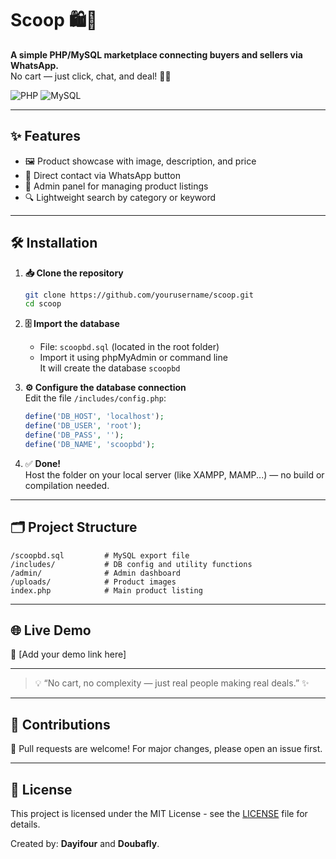 # Scoop 🛍️📱
**A simple PHP/MySQL marketplace connecting buyers and sellers via WhatsApp.**  
No cart — just click, chat, and deal! 💬🤝

![PHP](https://img.shields.io/badge/PHP-8.0+-777BB4?logo=php)
![MySQL](https://img.shields.io/badge/MySQL-5.7+-4479A1?logo=mysql)

---

## ✨ Features
- 🖼️ Product showcase with image, description, and price
- 📲 Direct contact via WhatsApp button
- 🧰 Admin panel for managing product listings
- 🔍 Lightweight search by category or keyword

---

## 🛠️ Installation

1. **📥 Clone the repository**  
   ```bash
   git clone https://github.com/yourusername/scoop.git
   cd scoop
   ```

2. **🗄️ Import the database**
   - File: `scoopbd.sql` (located in the root folder)
   - Import it using phpMyAdmin or command line  
     It will create the database `scoopbd`

3. **⚙️ Configure the database connection**  
   Edit the file `/includes/config.php`:
   ```php
   define('DB_HOST', 'localhost');
   define('DB_USER', 'root');
   define('DB_PASS', '');
   define('DB_NAME', 'scoopbd');
   ```

4. ✅ **Done!**  
   Host the folder on your local server (like XAMPP, MAMP...) — no build or compilation needed.

---

## 🗂️ Project Structure
```
/scoopbd.sql         # MySQL export file
/includes/           # DB config and utility functions
/admin/              # Admin dashboard
/uploads/            # Product images
index.php            # Main product listing
```

---

## 🌐 Live Demo
🔗 [Add your demo link here]

---

> 💡 “No cart, no complexity — just real people making real deals.” ✨

---

## 🤝 Contributions
👥 Pull requests are welcome! For major changes, please open an issue first.

---

## 📄 License

This project is licensed under the MIT License - see the [LICENSE](LICENSE) file for details.

Created by: **Dayifour** and **Doubafly**.
